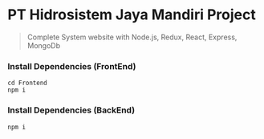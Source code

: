 # PT Hidrosistem Jaya Mandiri Project

> Complete System website with Node.js, Redux, React, Express, MongoDb

### Install Dependencies (FrontEnd)

```
cd Frontend
npm i
```

### Install Dependencies (BackEnd)

```
npm i
```
